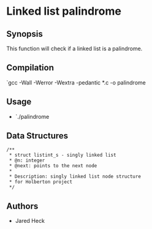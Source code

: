# Linked list palindrome

## Synopsis
This function will check if a linked list is a palindrome.

## Compilation
`gcc -Wall -Werror -Wextra -pedantic *.c -o palindrome

## Usage
* `./palindrome

## Data Structures
```
/**
 * struct listint_s - singly linked list
 * @n: integer
 * @next: points to the next node
 *
 * Description: singly linked list node structure
 * for Holberton project
 */
```

## Authors
* Jared Heck
